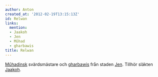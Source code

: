 ```yaml
---
author: Anton
created_at: '2012-02-19T13:15:13Z'
id: Relwan
links:
  mention:
  - Jaakoh
  - Jen
  - Mûhad
  - gharbawis
title: Relwan
---
```


[Mûhadinsk] svärdsmästare och [gharbawis] från staden [Jen]. Tillhör släkten [Jaakoh].

  [Mûhadinsk]: Mûhad
  [gharbawis]: gharbawis
  [Jen]: Jen
  [Jaakoh]: Jaakoh
